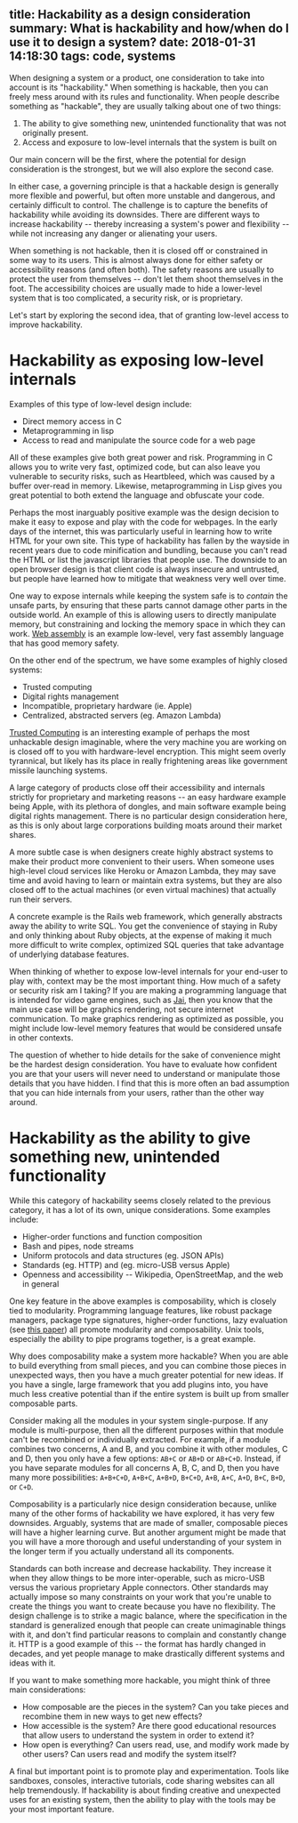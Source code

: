 title: Hackability as a design consideration
summary: What is hackability and how/when do I use it to design a system?
date: 2018-01-31 14:18:30
tags: code, systems
---

When designing a system or a product, one consideration to take into account is its "hackability." When something is hackable, then you can freely mess around with its rules and functionality. When people describe something as "hackable", they are usually talking about one of two things:

1. The ability to give something new, unintended functionality that was not originally present.
1. Access and exposure to low-level internals that the system is built on

Our main concern will be the first, where the potential for design consideration is the strongest, but we will also explore the second case. 

In either case, a governing principle is that a hackable design is generally more flexible and powerful, but often more unstable and dangerous, and certainly difficult to control. The challenge is to capture the benefits of hackability while avoiding its downsides. There are different ways to increase hackability -- thereby increasing a system's power and flexibility -- while not increasing any danger or alienating your users.

When something is not hackable, then it is closed off or constrained in some way to its users. This is almost always done for either safety or accessibility reasons (and often both). The safety reasons are usually to protect the user from themselves -- don't let them shoot themselves in the foot. The accessibility choices are usually made to hide a lower-level system that is too complicated, a security risk, or is proprietary.

Let's start by exploring the second idea, that of granting low-level access to improve hackability.

# Hackability as exposing low-level internals

Examples of this type of low-level design include:
* Direct memory access in C
* Metaprogramming in lisp
* Access to read and manipulate the source code for a web page

All of these examples give both great power and risk. Programming in C allows you to write very fast, optimized code, but can also leave you vulnerable to security risks, such as Heartbleed, which was caused by a buffer over-read in memory. Likewise, metaprogramming in Lisp gives you great potential to both extend the language and obfuscate your code.

Perhaps the most inarguably positive example was the design decision to make it easy to expose and play with the code for webpages. In the early days of the internet, this was particularly useful in learning how to write HTML for your own site. This type of hackability has fallen by the wayside in recent years due to code minification and bundling, because you can't read the HTML or list the javascript libraries that people use. The downside to an open browser design is that client code is always insecure and untrusted, but people have learned how to mitigate that weakness very well over time.

One way to expose internals while keeping the system safe is to *contain* the unsafe parts, by ensuring that these parts cannot damage other parts in the outside world. An example of this is allowing users to directly manipulate memory, but constraining and locking the memory space in which they can work. [Web assembly](http://webassembly.org/docs/semantics/http://webassembly.org/docs/semantics/) is an example low-level, very fast assembly language that has good memory safety.

On the other end of the spectrum, we have some examples of highly closed systems:
* Trusted computing
* Digital rights management
* Incompatible, proprietary hardware (ie. Apple)
* Centralized, abstracted servers (eg. Amazon Lambda)

[Trusted Computing](https://en.wikipedia.org/wiki/Trusted_Computing) is an interesting example of perhaps the most unhackable design imaginable, where the very machine you are working on is closed off to you with hardware-level encryption. This might seem overly tyrannical, but likely has its place in really frightening areas like government missile launching systems.

A large category of products close off their accessibility and internals strictly for proprietary and marketing reasons -- an easy hardware example being Apple, with its plethora of dongles, and main software example being digital rights management. There is no particular design consideration here, as this is only about large corporations building moats around their market shares.

A more subtle case is when designers create highly abstract systems to make their product more convenient to their users. When someone uses high-level cloud services like Heroku or Amazon Lambda, they may save time and avoid having to learn or maintain extra systems, but they are also closed off to the actual machines (or even virtual machines) that actually run their servers.

A concrete example is the Rails web framework, which generally abstracts away the ability to write SQL. You get the convenience of staying in Ruby and only thinking about Ruby objects, at the expense of making it much more difficult to write complex, optimized SQL queries that take advantage of underlying database features.

When thinking of whether to expose low-level internals for your end-user to play with, context may be the most important thing. How much of a safety or security risk am I taking? If you are making a programming language that is intended for video game engines, such as [Jai](https://github.com/BSVino/JaiPrimer/blob/master/JaiPrimer.md), then you know that the main use case will be graphics rendering, not secure internet communication. To make graphics rendering as optimized as possible, you might include low-level memory features that would be considered unsafe in other contexts.

The question of whether to hide details for the sake of convenience might be the hardest design consideration. You have to evaluate how confident you are that your users will never need to understand or manipulate those details that you have hidden. I find that this is more often an bad assumption that you can hide internals from your users, rather than the other way around.

# Hackability as the ability to give something new, unintended functionality

While this category of hackability seems closely related to the previous category, it has a lot of its own, unique considerations. Some examples include:

* Higher-order functions and function composition
* Bash and pipes, node streams
* Uniform protocols and data structures (eg. JSON APIs)
* Standards (eg. HTTP) and (eg. micro-USB versus Apple)
* Openness and accessibility -- Wikipedia, OpenStreetMap, and the web in general

One key feature in the above examples is composability, which is closely tied to modularity. Programming language features, like robust package managers, package type signatures, higher-order functions, lazy evaluation (see [this paper](https://www.cs.kent.ac.uk/people/staff/dat/miranda/whyfp90.pdf)) all promote modularity and composability. Unix tools, especially the ability to pipe programs together, is a great example.

Why does composability make a system more hackable? When you are able to build everything from small pieces, and you can combine those pieces in unexpected ways, then you have a much greater potential for new ideas. If you have a single, large framework that you add plugins into, you have much less creative potential than if the entire system is built up from smaller composable parts.

Consider making all the modules in your system single-purpose. If any module is multi-purpose, then all the different purposes within that module can't be recombined or individually extracted. For example, if a module combines two concerns, A and B, and you combine it with other modules, C and D, then you only have a few options: `AB+C` or `AB+D` or `AB+C+D`. Instead, if you have separate modules for all concerns A, B, C, and D, then you have many more possibilities: `A+B+C+D`, `A+B+C`, `A+B+D`, `B+C+D`, `A+B`, `A+C`, `A+D`, `B+C`, `B+D`, or `C+D`.

Composability is a particularly nice design consideration because, unlike many of the other forms of hackability we have explored, it has very few downsides. Arguably, systems that are made of smaller, composable pieces will have a higher learning curve. But another argument might be made that you will have a more thorough and useful understanding of your system in the longer term if you actually understand all its components.

Standards can both increase and decrease hackability. They increase it when they allow things to be more inter-operable, such as micro-USB versus the various proprietary Apple connectors. Other standards may actually impose so many constraints on your work that you're unable to create the things you want to create because you have no flexibility. The design challenge is to strike a magic balance, where the specification in the standard is generalized enough that people can create unimaginable things with it, and don't find particular reasons to complain and constantly change it. HTTP is a good example of this -- the format has hardly changed in decades, and yet people manage to make drastically different systems and ideas with it.

If you want to make something more hackable, you might think of three main considerations:
* How composable are the pieces in the system? Can you take pieces and recombine them in new ways to get new effects?
* How accessible is the system? Are there good educational resources that allow users to understand the system in order to extend it?
* How open is everything? Can users read, use, and modify work made by other users? Can users read and modify the system itself?

A final but important point is to promote play and experimentation. Tools like sandboxes, consoles, interactive tutorials, code sharing websites can all help tremendously. If hackability is about finding creative and unexpected uses for an existing system, then the ability to play with the tools may be your most important feature.

